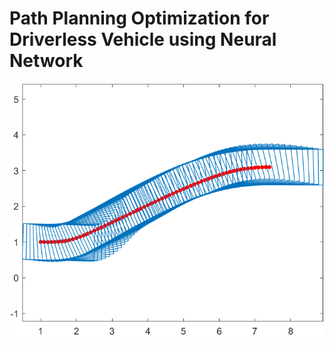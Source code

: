 # Path Planning Optimization for Driverless Vehicle using Neural Network

![](https://github.com/HosseinShojaei/Optimization/blob/main/nnParking/untitled1.png)

